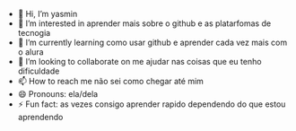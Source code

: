 - 👋 Hi, I’m yasmin
- 👀 I’m interested in aprender mais sobre o github e as platarfomas de tecnogia
- 🌱 I’m currently learning como usar github e aprender cada vez mais com o alura
- 💞️ I’m looking to collaborate on me ajudar nas coisas que eu tenho dificuldade
- 📫 How to reach me não sei como chegar até mim
- 😄 Pronouns: ela/dela
- ⚡ Fun fact: as vezes consigo aprender rapido dependendo do que estou aprendendo

<!---
anaagabyy/anaagabyy is a ✨ special ✨ repository because its `README.md` (this file) appears on your GitHub profile.
You can click the Preview link to take a look at your changes.
--->
